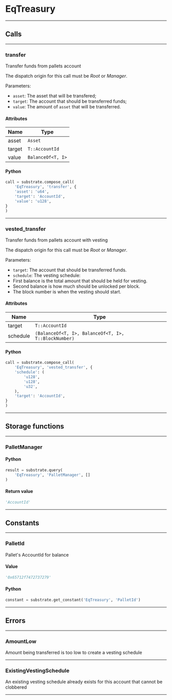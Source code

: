 
# EqTreasury

---------
## Calls

---------
### transfer
Transfer funds from pallets account

The dispatch origin for this call must be _Root_ or _Manager_.

Parameters:
 - `asset`: The asset that will be transfered;
 - `target`: The account that should be transferred funds;
 - `value`: The amount of `asset` that will be transferred.
#### Attributes
| Name | Type |
| -------- | -------- | 
| asset | `Asset` | 
| target | `T::AccountId` | 
| value | `BalanceOf<T, I>` | 

#### Python
```python
call = substrate.compose_call(
    'EqTreasury', 'transfer', {
    'asset': 'u64',
    'target': 'AccountId',
    'value': 'u128',
}
)
```

---------
### vested_transfer
Transfer funds from pallets account with vesting

The dispatch origin for this call must be _Root_ or _Manager_.

Parameters:
 - `target`: The account that should be transferred funds.
 - `schedule`: The vesting schedule:
 -  First balance is the total amount that should be held for vesting.
 -  Second balance is how much should be unlocked per block.
 -  The block number is when the vesting should start.
#### Attributes
| Name | Type |
| -------- | -------- | 
| target | `T::AccountId` | 
| schedule | `(BalanceOf<T, I>, BalanceOf<T, I>, T::BlockNumber)` | 

#### Python
```python
call = substrate.compose_call(
    'EqTreasury', 'vested_transfer', {
    'schedule': (
        'u128',
        'u128',
        'u32',
    ),
    'target': 'AccountId',
}
)
```

---------
## Storage functions

---------
### PalletManager

#### Python
```python
result = substrate.query(
    'EqTreasury', 'PalletManager', []
)
```

#### Return value
```python
'AccountId'
```
---------
## Constants

---------
### PalletId
 Pallet&#x27;s AccountId for balance
#### Value
```python
'0x65712f7472737279'
```
#### Python
```python
constant = substrate.get_constant('EqTreasury', 'PalletId')
```
---------
## Errors

---------
### AmountLow
Amount being transferred is too low to create a vesting schedule

---------
### ExistingVestingSchedule
An existing vesting schedule already exists for this account that cannot be clobbered

---------